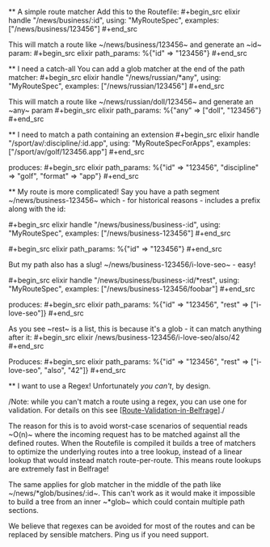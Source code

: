 ** A simple route matcher
Add this to the Routefile:
#+begin_src elixir
handle "/news/business/:id", using: "MyRouteSpec", examples: ["/news/business/123456"]
#+end_src

This will match a route like ~/news/business/123456~ and generate an ~id~ param:
#+begin_src elixir
path_params: %{"id" => "123456"}
#+end_src

** I need a catch-all
You can add a glob matcher at the end of the path matcher:
#+begin_src elixir
handle "/news/russian/*any", using: "MyRouteSpec", examples: ["/news/russian/123456"]
#+end_src

This will match a route like ~/news/russian/doll/123456~ and generate an ~any~ param
#+begin_src elixir
path_params: %{"any" => ["doll", "123456"}
#+end_src

** I need to match a path containing an extension
#+begin_src elixir
handle "/sport/av/:discipline/:id.app", using: "MyRouteSpecForApps", examples: ["/sport/av/golf/123456.app"]
#+end_src

produces:
#+begin_src elixir
path_params: %{"id" => "123456", "discipline" => "golf", "format" => "app"}
#+end_src

** My route is more complicated!
Say you have a path segment ~/news/business-123456~ which - for historical reasons - includes a prefix along with the id:

#+begin_src elixir
handle "/news/business/business-:id", using: "MyRouteSpec", examples: ["/news/business-123456"]
#+end_src

#+begin_src elixir
path_params: %{"id" => "123456"}
#+end_src

But my path also has a slug! ~/news/business-123456/i-love-seo~ - easy!

#+begin_src elixir
handle "/news/business/business-:id/*rest", using: "MyRouteSpec", examples: ["/news/business-123456/foobar"]
#+end_src

produces:
#+begin_src elixir
path_params: %{"id" => "123456", "rest" => ["i-love-seo"]}
#+end_src

As you see ~rest~ is a list, this is because it's a glob - it can match anything after it:
#+begin_src elixir
/news/business-123456/i-love-seo/also/42
#+end_src

Produces:
#+begin_src elixir
path_params: %{"id" => "123456", "rest" => ["i-love-seo", "also", "42"]}
#+end_src

** I want to use a Regex!
Unfortunately *you can't*, by design.

/Note: while you can't match a route using a regex, you can use one for validation. For details on this see [[Route-Validation-in-Belfrage](Route-Validation)]./

The reason for this is to avoid worst-case scenarios of sequential reads ~O(n)~ where the incoming request has to be matched against all the defined routes.
When the Routefile is compiled it builds a tree of matchers to optimize the underlying routes into a tree lookup, instead of a linear lookup that would instead match route-per-route. This means route lookups are extremely fast in Belfrage!

The same applies for glob matcher in the middle of the path like ~/news/*glob/busines/:id~. This can't work as it would make it impossible to build a tree from an inner ~*glob~ which could contain multiple path sections.

We believe that regexes can be avoided for most of the routes and can be replaced by sensible matchers. Ping us if you need support.
